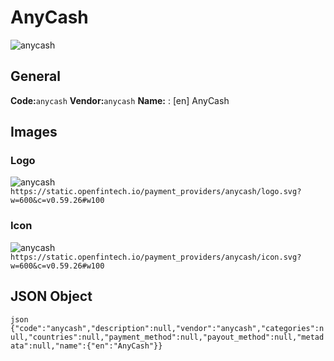 # AnyCash 
![anycash](https://static.openfintech.io/payment_providers/anycash/logo.svg?w=600&c=v0.59.26#w100) 
## General 
**Code:**`anycash` 
**Vendor:**`anycash` 
**Name:** 
:	[en] AnyCash 
## Images 
### Logo 
![anycash](https://static.openfintech.io/payment_providers/anycash/logo.svg?w=600&c=v0.59.26#w100) 
``` https://static.openfintech.io/payment_providers/anycash/logo.svg?w=600&c=v0.59.26#w100 ``` 
### Icon 
![anycash](https://static.openfintech.io/payment_providers/anycash/icon.svg?w=600&c=v0.59.26#w100) 
``` https://static.openfintech.io/payment_providers/anycash/icon.svg?w=600&c=v0.59.26#w100 ``` 
## JSON Object 
```json {"code":"anycash","description":null,"vendor":"anycash","categories":null,"countries":null,"payment_method":null,"payout_method":null,"metadata":null,"name":{"en":"AnyCash"}} ``` 
